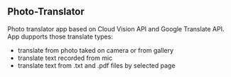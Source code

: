 ## Photo-Translator
Photo translator app based on Cloud Vision API and Google Translate API.
App dupports those translate types:
- translate from photo taked on camera or from gallery
- translate text recorded from mic
- translate text from .txt and .pdf files by selected page
